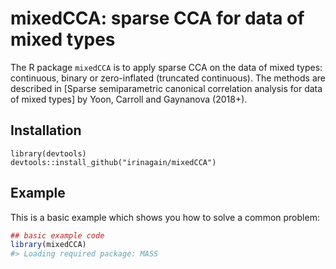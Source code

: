 <!-- README.md is generated from README.Rmd. Please edit that file -->
mixedCCA: sparse CCA for data of mixed types
============================================

The R package `mixedCCA` is to apply sparse CCA on the data of mixed types: continuous, binary or zero-inflated (truncated continuous). The methods are described in \[Sparse semiparametric canonical correlation analysis for data of mixed types\] by Yoon, Carroll and Gaynanova (2018+).

Installation
------------

``` install
library(devtools)
devtools::install_github("irinagain/mixedCCA")
```

Example
-------

This is a basic example which shows you how to solve a common problem:

``` r
## basic example code
library(mixedCCA)
#> Loading required package: MASS
```
